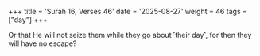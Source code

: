+++
title = 'Surah 16, Verses 46'
date = '2025-08-27'
weight = 46
tags = ["day"]
+++

Or that He will not seize them while they go about ˹their day˺, for then they will have no escape?
